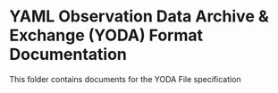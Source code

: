 YAML Observation Data Archive & Exchange (YODA) Format Documentation
====================================================================
This folder contains documents for the YODA File specification
